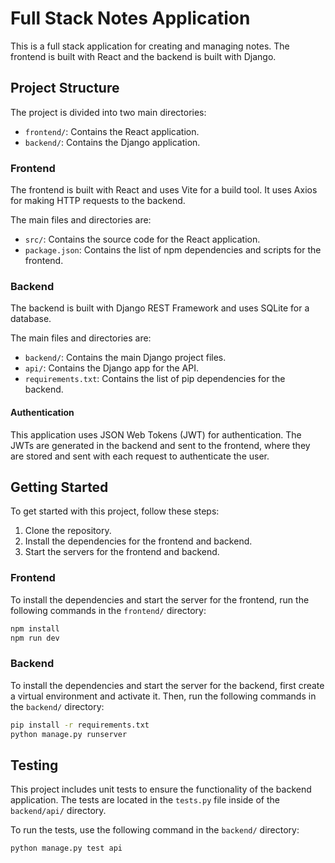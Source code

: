 # Full Stack Notes Application

This is a full stack application for creating and managing notes. The frontend is built with React and the backend is built with Django.

## Project Structure

The project is divided into two main directories:

- `frontend/`: Contains the React application.
- `backend/`: Contains the Django application.

### Frontend

The frontend is built with React and uses Vite for a build tool. It uses Axios for making HTTP requests to the backend.

The main files and directories are:

- `src/`: Contains the source code for the React application.
- `package.json`: Contains the list of npm dependencies and scripts for the frontend.

### Backend

The backend is built with Django REST Framework and uses SQLite for a database.

The main files and directories are:

- `backend/`: Contains the main Django project files.
- `api/`: Contains the Django app for the API.
- `requirements.txt`: Contains the list of pip dependencies for the backend.

#### Authentication

This application uses JSON Web Tokens (JWT) for authentication. The JWTs are generated in the backend and sent to the frontend, where they are stored and sent with each request to authenticate the user.

## Getting Started

To get started with this project, follow these steps:

1. Clone the repository.
2. Install the dependencies for the frontend and backend.
3. Start the servers for the frontend and backend.

### Frontend

To install the dependencies and start the server for the frontend, run the following commands in the `frontend/` directory:

```sh
npm install
npm run dev
```

### Backend

To install the dependencies and start the server for the backend, first create a virtual environment and activate it. Then, run the following commands in the `backend/` directory:

```sh
pip install -r requirements.txt
python manage.py runserver
```

## Testing

This project includes unit tests to ensure the functionality of the backend application. The tests are located in the `tests.py` file inside of the `backend/api/` directory.

To run the tests, use the following command in the `backend/` directory:

```sh
python manage.py test api
```